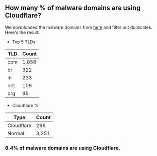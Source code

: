 ## How many % of malware domains are using Cloudflare?


We downloaded the malware domains from [here](https://urlhaus.abuse.ch) and filter out duplicates.
Here's the result.


[//]: # (start replacement)


- Top 5 TLDs

| TLD | Count |
| --- | --- |
| com | 1,858 |
| br | 322 |
| in | 233 |
| net | 109 |
| org | 95 |


- Cloudflare %

| Type | Count |
| --- | --- |
| Cloudflare | 299 |
| Normal | 3,251 |


### 8.4% of malware domains are using Cloudflare.